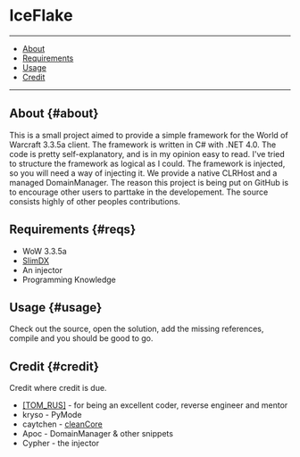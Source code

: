 # IceFlake #
* * *
* [About](#about)
* [Requirements](#reqs)
* [Usage](#usage)
* [Credit](#credit)
* * *

## About {#about}
This is a small project aimed to provide a simple framework for the World of Warcraft 3.3.5a client. The framework is written in C# with .NET 4.0. The code is pretty self-explanatory, and is in my opinion easy to read. I've tried to structure the framework as logical as I could. The framework is injected, so you will need a way of injecting it. We provide a native CLRHost and a managed DomainManager. The reason this project is being put on GitHub is to encourage other users to parttake in the developement. The source consists highly of other peoples contributions.

## Requirements {#reqs}
* WoW 3.3.5a
* [SlimDX](http://slimdx.org/)
* An injector
* Programming Knowledge

## Usage {#usage}
Check out the source, open the solution, add the missing references, compile and you should be good to go.

## Credit {#credit}
Credit where credit is due.

* [[TOM_RUS]](https://github.com/tomrus88) - for being an excellent coder, reverse engineer and mentor
* kryso - PyMode
* caytchen - [cleanCore](https://github.com/stschake/cleanCore)
* Apoc - DomainManager & other snippets
* Cypher - the injector